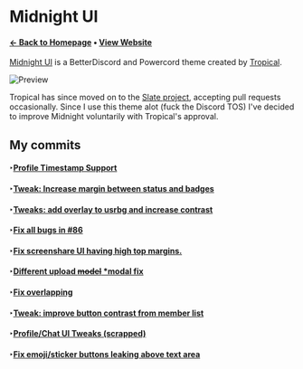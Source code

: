 # Midnight UI
#### [← Back to Homepage](https://bonkmaykrq.github.io/) • [View Website](https://tropix126.github.io/BetterDiscordStuff/midnight/)

[Midnight UI](https://github.com/Tropix126/BetterDiscordStuff/tree/fa5eece504a7f0aa92f5ec97fd9644893773355e/midnight) is a BetterDiscord and Powercord theme created by [Tropical](https://github.com/Tropix126).

![Preview](https://files.gamebanana.com/bitpit/screenshot_20201028_140600.png)

Tropical has since moved on to the [Slate project](https://discordstyles.github.io/slate-theme/), accepting pull requests occasionally. Since I use this theme alot (fuck the Discord TOS) I've decided to improve Midnight voluntarily with Tropical's approval.

## My commits
#### ‣[Profile Timestamp Support](https://github.com/Tropix126/BetterDiscordStuff/pull/94)
#### ‣[Tweak: Increase margin between status and badges](https://github.com/Tropix126/BetterDiscordStuff/pull/93)
#### ‣[Tweaks: add overlay to usrbg and increase contrast](https://github.com/Tropix126/BetterDiscordStuff/pull/92)
#### ‣[Fix all bugs in #86](https://github.com/Tropix126/BetterDiscordStuff/pull/88)
#### ‣[Fix screenshare UI having high top margins.](https://github.com/Tropix126/BetterDiscordStuff/pull/90)
#### ‣[Different upload ~~model~~ \*modal fix](https://github.com/Tropix126/BetterDiscordStuff/pull/95)
#### ‣[Fix overlapping](https://github.com/Tropix126/BetterDiscordStuff/pull/96)
#### ‣[Tweak: improve button contrast from member list](https://github.com/Tropix126/BetterDiscordStuff/pull/98)
#### ‣[Profile/Chat UI Tweaks (scrapped)](https://github.com/Tropix126/BetterDiscordStuff/pull/99)
#### ‣[Fix emoji/sticker buttons leaking above text area](https://github.com/Tropix126/BetterDiscordStuff/pull/100)
